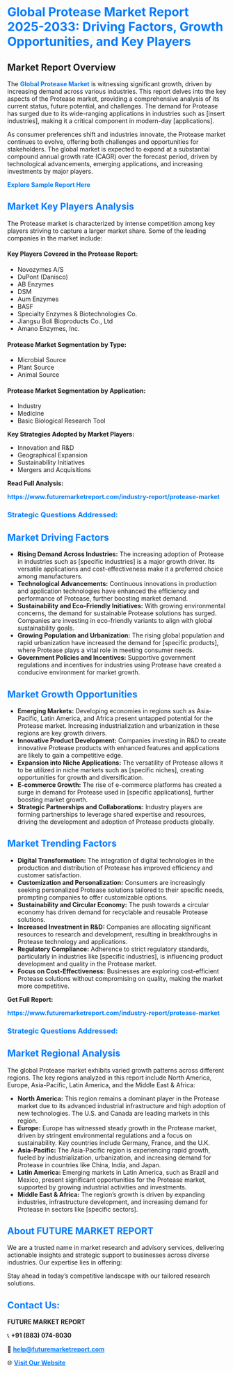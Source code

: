 <h1 style="color: #007BFF;">Global Protease Market Report 2025-2033: Driving Factors, Growth Opportunities, and Key Players</h1>

<section id="overview">
<h2>Market Report Overview</h2>
<p>The <a href="https://www.futuremarketreport.com/industry-report/protease-market" style="color: #007BFF; text-decoration: none;"><strong>Global Protease Market</strong></a> is witnessing significant growth, driven by increasing demand across various industries. This report delves into the key aspects of the Protease market, providing a comprehensive analysis of its current status, future potential, and challenges. The demand for Protease has surged due to its wide-ranging applications in industries such as [insert industries], making it a critical component in modern-day [applications].</p>
<p>As consumer preferences shift and industries innovate, the Protease market continues to evolve, offering both challenges and opportunities for stakeholders. The global market is expected to expand at a substantial compound annual growth rate (CAGR) over the forecast period, driven by technological advancements, emerging applications, and increasing investments by major players.</p>
</section>

<section id="overview">
<p><a href="https://www.futuremarketreport.com/request-sample/reportId=28705" style="color: #007BFF; text-decoration: none;"><strong>Explore Sample Report Here</strong></a></p>
</section>

<section id="key-players">
<h2 style="color: #007BFF;">Market Key Players Analysis</h2>
<p>The Protease market is characterized by intense competition among key players striving to capture a larger market share. Some of the leading companies in the market include:</p>
<h4>Key Players Covered in the Protease Report:</h4>
<ul><li>Novozymes A/S</li><li>DuPont (Danisco)</li><li>AB Enzymes</li><li>DSM</li><li>Aum Enzymes</li><li>BASF</li><li>Specialty Enzymes &amp; Biotechnologies Co.</li><li>Jiangsu Boli Bioproducts Co., Ltd</li><li>Amano Enzymes, Inc.</li></ul>
<h4>Protease Market Segmentation by Type:</h4>
<ul><li>Microbial Source</li><li>Plant Source</li><li>Animal Source</li></ul>

<h4>Protease Market Segmentation by Application:</h4>
<ul><li>Industry</li><li>Medicine</li><li>Basic Biological Research Tool</li></ul>
<p><strong>Key Strategies Adopted by Market Players:</strong></p>
<ul>
<li>Innovation and R&D</li>
<li>Geographical Expansion</li>
<li>Sustainability Initiatives</li>
<li>Mergers and Acquisitions</li>
</ul>
</section>

<section>
<p><strong>Read Full Analysis: </strong></p><a href="https://www.futuremarketreport.com/industry-report/protease-market" style="color: #007BFF; text-decoration: none;"><strong>https://www.futuremarketreport.com/industry-report/protease-market</strong></a>
<h3 style="color: #007BFF;">Strategic Questions Addressed:</h3>
</section>

<section id="driving-factors">
<h2 style="color: #007BFF;">Market Driving Factors</h2>
<ul>
<li><strong>Rising Demand Across Industries:</strong> The increasing adoption of Protease in industries such as [specific industries] is a major growth driver. Its versatile applications and cost-effectiveness make it a preferred choice among manufacturers.</li>
<li><strong>Technological Advancements:</strong> Continuous innovations in production and application technologies have enhanced the efficiency and performance of Protease, further boosting market demand.</li>
<li><strong>Sustainability and Eco-Friendly Initiatives:</strong> With growing environmental concerns, the demand for sustainable Protease solutions has surged. Companies are investing in eco-friendly variants to align with global sustainability goals.</li>
<li><strong>Growing Population and Urbanization:</strong> The rising global population and rapid urbanization have increased the demand for [specific products], where Protease plays a vital role in meeting consumer needs.</li>
<li><strong>Government Policies and Incentives:</strong> Supportive government regulations and incentives for industries using Protease have created a conducive environment for market growth.</li>
</ul>
</section>

<section id="growth-opportunities">
<h2 style="color: #007BFF;">Market Growth Opportunities</h2>
<ul>
<li><strong>Emerging Markets:</strong> Developing economies in regions such as Asia-Pacific, Latin America, and Africa present untapped potential for the Protease market. Increasing industrialization and urbanization in these regions are key growth drivers.</li>
<li><strong>Innovative Product Development:</strong> Companies investing in R&D to create innovative Protease products with enhanced features and applications are likely to gain a competitive edge.</li>
<li><strong>Expansion into Niche Applications:</strong> The versatility of Protease allows it to be utilized in niche markets such as [specific niches], creating opportunities for growth and diversification.</li>
<li><strong>E-commerce Growth:</strong> The rise of e-commerce platforms has created a surge in demand for Protease used in [specific applications], further boosting market growth.</li>
<li><strong>Strategic Partnerships and Collaborations:</strong> Industry players are forming partnerships to leverage shared expertise and resources, driving the development and adoption of Protease products globally.</li>
</ul>
</section>

<section id="trending-factors">
<h2 style="color: #007BFF;">Market Trending Factors</h2>
<ul>
<li><strong>Digital Transformation:</strong> The integration of digital technologies in the production and distribution of Protease has improved efficiency and customer satisfaction.</li>
<li><strong>Customization and Personalization:</strong> Consumers are increasingly seeking personalized Protease solutions tailored to their specific needs, prompting companies to offer customizable options.</li>
<li><strong>Sustainability and Circular Economy:</strong> The push towards a circular economy has driven demand for recyclable and reusable Protease solutions.</li>
<li><strong>Increased Investment in R&D:</strong> Companies are allocating significant resources to research and development, resulting in breakthroughs in Protease technology and applications.</li>
<li><strong>Regulatory Compliance:</strong> Adherence to strict regulatory standards, particularly in industries like [specific industries], is influencing product development and quality in the Protease market.</li>
<li><strong>Focus on Cost-Effectiveness:</strong> Businesses are exploring cost-efficient Protease solutions without compromising on quality, making the market more competitive.</li>
</ul>
</section>

<section>
<p><strong>Get Full Report: </strong></p><a href="https://www.futuremarketreport.com/industry-report/protease-market" style="color: #007BFF; text-decoration: none;"><strong>https://www.futuremarketreport.com/industry-report/protease-market</strong></a>
<h3 style="color: #007BFF;">Strategic Questions Addressed:</h3>
</section>


<section id="regional-analysis">
<h2 style="color: #007BFF;">Market Regional Analysis</h2>
<p>The global Protease market exhibits varied growth patterns across different regions. The key regions analyzed in this report include North America, Europe, Asia-Pacific, Latin America, and the Middle East & Africa:</p>
<ul>
<li><strong>North America:</strong> This region remains a dominant player in the Protease market due to its advanced industrial infrastructure and high adoption of new technologies. The U.S. and Canada are leading markets in this region.</li>
<li><strong>Europe:</strong> Europe has witnessed steady growth in the Protease market, driven by stringent environmental regulations and a focus on sustainability. Key countries include Germany, France, and the U.K.</li>
<li><strong>Asia-Pacific:</strong> The Asia-Pacific region is experiencing rapid growth, fueled by industrialization, urbanization, and increasing demand for Protease in countries like China, India, and Japan.</li>
<li><strong>Latin America:</strong> Emerging markets in Latin America, such as Brazil and Mexico, present significant opportunities for the Protease market, supported by growing industrial activities and investments.</li>
<li><strong>Middle East & Africa:</strong> The region’s growth is driven by expanding industries, infrastructure development, and increasing demand for Protease in sectors like [specific sectors].</li>
</ul>
</section>

<footer>
<h2 style="color: #007BFF;">About FUTURE MARKET REPORT</h2>
<p>We are a trusted name in market research and advisory services, delivering actionable insights and strategic support to businesses across diverse industries. Our expertise lies in offering:</p>

<p>Stay ahead in today’s competitive landscape with our tailored research solutions.</p>

<h2 style="color: #007BFF;">Contact Us:</h2>
<p><strong>FUTURE MARKET REPORT</strong></p>
<p>📞 <strong>+91 (883) 074-8030</strong></p>
<p>📧 <strong><a href="mailto:help@futuremarketreport.com" style="color: #007BFF;">help@futuremarketreport.com</a></strong></p>
<p>🌐 <strong><a href="https://www.futuremarketreport.com/" style="color: #007BFF;">Visit Our Website</a></strong></p>
</footer>